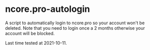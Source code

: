 # ncore.pro-autologin
A script to automatically login to ncore.pro so your account won't be deleted.
Note that you need to login once a 2 months otherwise your account will be blocked.

Last time tested at 2021-10-11.
